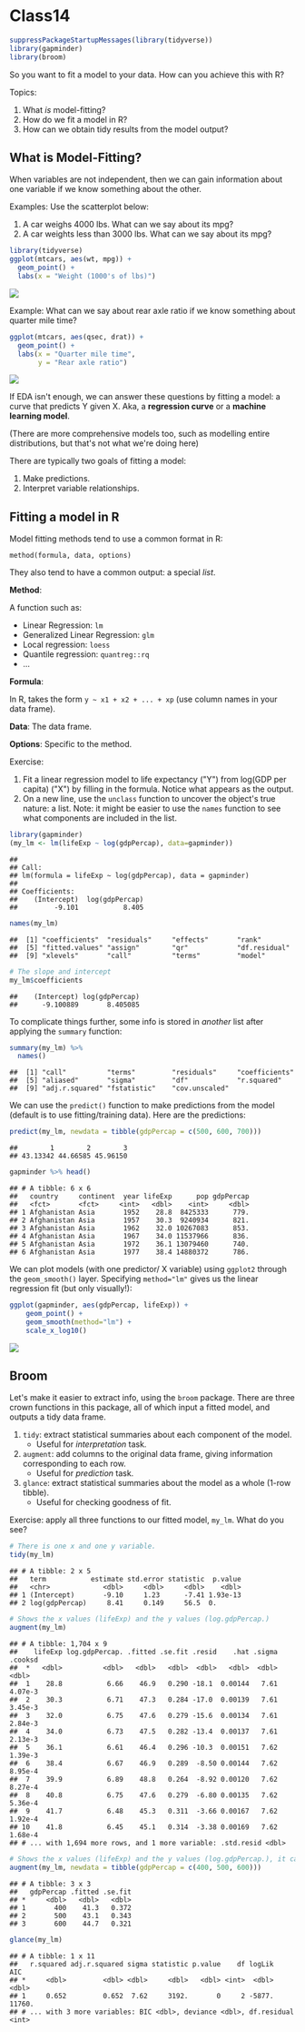 Class14
================

``` r
suppressPackageStartupMessages(library(tidyverse))
library(gapminder)
library(broom)
```

So you want to fit a model to your data. How can you achieve this with R?

Topics:

1.  What *is* model-fitting?
2.  How do we fit a model in R?
3.  How can we obtain tidy results from the model output?

What is Model-Fitting?
----------------------

When variables are not independent, then we can gain information about one variable if we know something about the other.

Examples: Use the scatterplot below:

1.  A car weighs 4000 lbs. What can we say about its mpg?
2.  A car weights less than 3000 lbs. What can we say about its mpg?

``` r
library(tidyverse)
ggplot(mtcars, aes(wt, mpg)) +
  geom_point() +
  labs(x = "Weight (1000's of lbs)")
```

![](Class14_files/figure-markdown_github/unnamed-chunk-2-1.png)

Example: What can we say about rear axle ratio if we know something about quarter mile time?

``` r
ggplot(mtcars, aes(qsec, drat)) + 
  geom_point() +
  labs(x = "Quarter mile time",
       y = "Rear axle ratio")
```

![](Class14_files/figure-markdown_github/unnamed-chunk-3-1.png)

If EDA isn't enough, we can answer these questions by fitting a model: a curve that predicts Y given X. Aka, a **regression curve** or a **machine learning model**.

(There are more comprehensive models too, such as modelling entire distributions, but that's not what we're doing here)

There are typically two goals of fitting a model:

1.  Make predictions.
2.  Interpret variable relationships.

Fitting a model in R
--------------------

Model fitting methods tend to use a common format in R:

    method(formula, data, options)

They also tend to have a common output: a special *list*.

**Method**:

A function such as:

-   Linear Regression: `lm`
-   Generalized Linear Regression: `glm`
-   Local regression: `loess`
-   Quantile regression: `quantreg::rq`
-   ...

**Formula**:

In R, takes the form `y ~ x1 + x2 + ... + xp` (use column names in your data frame).

**Data**: The data frame.

**Options**: Specific to the method.

Exercise:

1.  Fit a linear regression model to life expectancy ("Y") from log(GDP per capita) ("X") by filling in the formula. Notice what appears as the output.
2.  On a new line, use the `unclass` function to uncover the object's true nature: a list. Note: it might be easier to use the `names` function to see what components are included in the list.

``` r
library(gapminder)
(my_lm <- lm(lifeExp ~ log(gdpPercap), data=gapminder))
```

    ## 
    ## Call:
    ## lm(formula = lifeExp ~ log(gdpPercap), data = gapminder)
    ## 
    ## Coefficients:
    ##    (Intercept)  log(gdpPercap)  
    ##         -9.101           8.405

``` r
names(my_lm)
```

    ##  [1] "coefficients"  "residuals"     "effects"       "rank"         
    ##  [5] "fitted.values" "assign"        "qr"            "df.residual"  
    ##  [9] "xlevels"       "call"          "terms"         "model"

``` r
# The slope and intercept
my_lm$coefficients
```

    ##    (Intercept) log(gdpPercap) 
    ##      -9.100889       8.405085

To complicate things further, some info is stored in *another* list after applying the `summary` function:

``` r
summary(my_lm) %>% 
  names()
```

    ##  [1] "call"          "terms"         "residuals"     "coefficients" 
    ##  [5] "aliased"       "sigma"         "df"            "r.squared"    
    ##  [9] "adj.r.squared" "fstatistic"    "cov.unscaled"

We can use the `predict()` function to make predictions from the model (default is to use fitting/training data). Here are the predictions:

``` r
predict(my_lm, newdata = tibble(gdpPercap = c(500, 600, 700)))
```

    ##        1        2        3 
    ## 43.13342 44.66585 45.96150

``` r
gapminder %>% head()
```

    ## # A tibble: 6 x 6
    ##   country     continent  year lifeExp      pop gdpPercap
    ##   <fct>       <fct>     <int>   <dbl>    <int>     <dbl>
    ## 1 Afghanistan Asia       1952    28.8  8425333      779.
    ## 2 Afghanistan Asia       1957    30.3  9240934      821.
    ## 3 Afghanistan Asia       1962    32.0 10267083      853.
    ## 4 Afghanistan Asia       1967    34.0 11537966      836.
    ## 5 Afghanistan Asia       1972    36.1 13079460      740.
    ## 6 Afghanistan Asia       1977    38.4 14880372      786.

We can plot models (with one predictor/ X variable) using `ggplot2` through the `geom_smooth()` layer. Specifying `method="lm"` gives us the linear regression fit (but only visually!):

``` r
ggplot(gapminder, aes(gdpPercap, lifeExp)) +
    geom_point() +
    geom_smooth(method="lm") +
    scale_x_log10()
```

![](Class14_files/figure-markdown_github/unnamed-chunk-7-1.png)

Broom
-----

Let's make it easier to extract info, using the `broom` package. There are three crown functions in this package, all of which input a fitted model, and outputs a tidy data frame.

1.  `tidy`: extract statistical summaries about each component of the model.
    -   Useful for *interpretation* task.
2.  `augment`: add columns to the original data frame, giving information corresponding to each row.
    -   Useful for *prediction* task.
3.  `glance`: extract statistical summaries about the model as a whole (1-row tibble).
    -   Useful for checking goodness of fit.

Exercise: apply all three functions to our fitted model, `my_lm`. What do you see?

``` r
# There is one x and one y variable.
tidy(my_lm)
```

    ## # A tibble: 2 x 5
    ##   term           estimate std.error statistic  p.value
    ##   <chr>             <dbl>     <dbl>     <dbl>    <dbl>
    ## 1 (Intercept)       -9.10     1.23      -7.41 1.93e-13
    ## 2 log(gdpPercap)     8.41     0.149     56.5  0.

``` r
# Shows the x values (lifeExp) and the y values (log.gdpPercap.) 
augment(my_lm)
```

    ## # A tibble: 1,704 x 9
    ##    lifeExp log.gdpPercap. .fitted .se.fit .resid    .hat .sigma .cooksd
    ##  *   <dbl>          <dbl>   <dbl>   <dbl>  <dbl>   <dbl>  <dbl>   <dbl>
    ##  1    28.8           6.66    46.9   0.290 -18.1  0.00144   7.61 4.07e-3
    ##  2    30.3           6.71    47.3   0.284 -17.0  0.00139   7.61 3.45e-3
    ##  3    32.0           6.75    47.6   0.279 -15.6  0.00134   7.61 2.84e-3
    ##  4    34.0           6.73    47.5   0.282 -13.4  0.00137   7.61 2.13e-3
    ##  5    36.1           6.61    46.4   0.296 -10.3  0.00151   7.62 1.39e-3
    ##  6    38.4           6.67    46.9   0.289  -8.50 0.00144   7.62 8.95e-4
    ##  7    39.9           6.89    48.8   0.264  -8.92 0.00120   7.62 8.27e-4
    ##  8    40.8           6.75    47.6   0.279  -6.80 0.00135   7.62 5.36e-4
    ##  9    41.7           6.48    45.3   0.311  -3.66 0.00167   7.62 1.92e-4
    ## 10    41.8           6.45    45.1   0.314  -3.38 0.00169   7.62 1.68e-4
    ## # ... with 1,694 more rows, and 1 more variable: .std.resid <dbl>

``` r
# Shows the x values (lifeExp) and the y values (log.gdpPercap.), it can have new data.
augment(my_lm, newdata = tibble(gdpPercap = c(400, 500, 600)))
```

    ## # A tibble: 3 x 3
    ##   gdpPercap .fitted .se.fit
    ## *     <dbl>   <dbl>   <dbl>
    ## 1       400    41.3   0.372
    ## 2       500    43.1   0.343
    ## 3       600    44.7   0.321

``` r
glance(my_lm)
```

    ## # A tibble: 1 x 11
    ##   r.squared adj.r.squared sigma statistic p.value    df logLik    AIC
    ## *     <dbl>         <dbl> <dbl>     <dbl>   <dbl> <int>  <dbl>  <dbl>
    ## 1     0.652         0.652  7.62     3192.       0     2 -5877. 11760.
    ## # ... with 3 more variables: BIC <dbl>, deviance <dbl>, df.residual <int>
